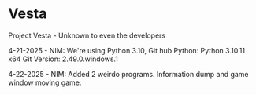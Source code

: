 # Vesta
Project Vesta - Unknown to even the developers


4-21-2025 - NIM: We're using Python 3.10, Git hub
Python: Python 3.10.11 x64
Git Version: 2.49.0.windows.1

4-22-2025 - NIM: Added 2 weirdo programs. Information dump and game window moving game.